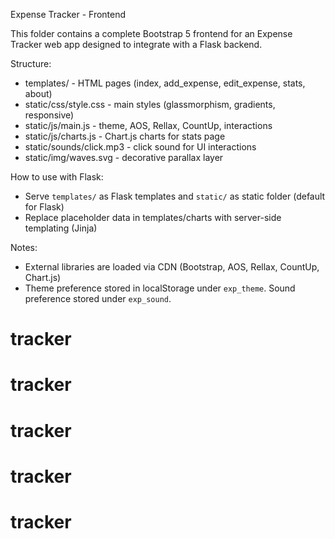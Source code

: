 Expense Tracker - Frontend

This folder contains a complete Bootstrap 5 frontend for an Expense Tracker web app designed to integrate with a Flask backend.

Structure:
- templates/ - HTML pages (index, add_expense, edit_expense, stats, about)
- static/css/style.css - main styles (glassmorphism, gradients, responsive)
- static/js/main.js - theme, AOS, Rellax, CountUp, interactions
- static/js/charts.js - Chart.js charts for stats page
- static/sounds/click.mp3 - click sound for UI interactions
- static/img/waves.svg - decorative parallax layer

How to use with Flask:
- Serve `templates/` as Flask templates and `static/` as static folder (default for Flask)
- Replace placeholder data in templates/charts with server-side templating (Jinja)

Notes:
- External libraries are loaded via CDN (Bootstrap, AOS, Rellax, CountUp, Chart.js)
- Theme preference stored in localStorage under `exp_theme`. Sound preference stored under `exp_sound`.

# tracker
# tracker
# tracker
# tracker
# tracker
